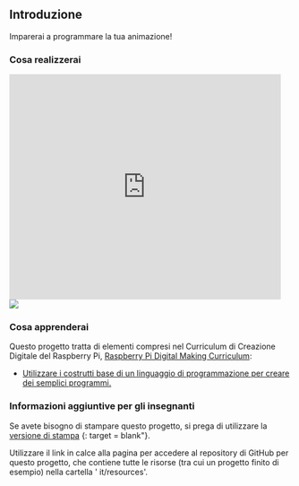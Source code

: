 ## Introduzione

Imparerai a programmare la tua animazione!

### Cosa realizzerai

<div class="scratch-preview">
  <iframe allowtransparency="true" width="485" height="402" src="https://scratch.mit.edu/projects/embed/26818098/?autostart=false" frameborder="0"></iframe>
  <img src="images/space-final.png">
</div>

### Cosa apprenderai

Questo progetto tratta di elementi compresi nel Curriculum di Creazione Digitale del Raspberry Pi, [Raspberry Pi Digital Making Curriculum](http://rpf.io/curriculum):

+ [Utilizzare i costrutti base di un linguaggio di programmazione per creare dei semplici programmi.](https://www.raspberrypi.org/curriculum/programming/creator)

### Informazioni aggiuntive per gli insegnanti

Se avete bisogno di stampare questo progetto, si prega di utilizzare la [versione di stampa](https://projects.raspberrypi.org/en/projects/lost-in-space/print) {: target = blank"}.

Utilizzare il link in calce alla pagina per accedere al repository di GitHub per questo progetto, che contiene tutte le risorse (tra cui un progetto finito di esempio) nella cartella ' it/resources'.